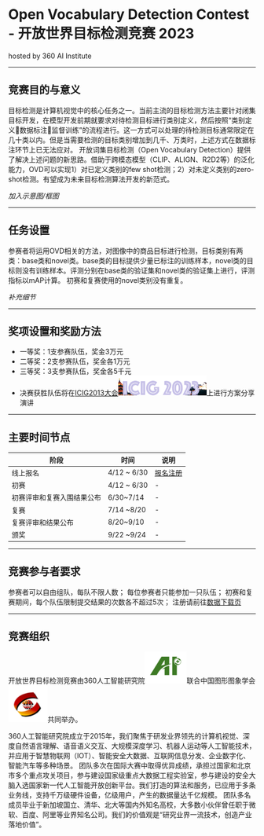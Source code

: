 
# Open Vocabulary Detection Contest - 开放世界目标检测竞赛 2023
hosted by 360 AI Institute

---
## 竞赛目的与意义

目标检测是计算机视觉中的核心任务之一。当前主流的目标检测方法主要针对闭集目标开发，在模型开发前期就要求对待检测目标进行类别定义，然后按照“类别定义数据标注监督训练”的流程进行。这一方式可以处理的待检测目标通常限定在几十类以内。但是当需要检测的目标类别增加到几千、万类时，上述方式在数据标注环节上已无法应对。
开放词集目标检测（Open Vocabulary Detection）提供了解决上述问题的新思路。借助于跨模态模型（CLIP、ALIGN、R2D2等）的泛化能力，OVD可以实现1）对已定义类别的few shot检测；2）对未定义类别的zero-shot检测。有望成为未来目标检测算法开发的新范式。

*加入示意图/框图*

---
## 任务设置

参赛者将运用OVD相关的方法，对图像中的商品目标进行检测，目标类别有两类：base类和novel类。base类的目标提供少量已标注的训练样本，novel类的目标则没有训练样本。评测分别在base类的验证集和novel类的验证集上进行，评测指标以mAP计算。
初赛和复赛使用的novel类别没有重复。

*补充细节*

---
## 奖项设置和奖励方法


* 一等奖：1支参赛队伍，奖金3万元
* 二等奖：2支参赛队伍，奖金各1万元
* 三等奖：3支参赛队伍，奖金各5千元     
* 决赛获胜队伍将在[ICIG2013大会](http://icig2023.csig.org.cn/)<img src="icig2013.png" alt= “360ai” width="180" height="40">上进行方案分享演讲


---
## 主要时间节点


|  阶段 |   时间 |   说明  |
|------|---------|-----------|
|  线上报名	| 4/12 ~ 6/30  |   [报名注册](data.md) |
|  初赛	| 4/12 ~ 6/30  |        -     |
|  初赛评审和复赛入围结果公布	| 6/30~7/14  |  -    |
|  复赛	| 7/14 ~8/20   |   -   |
|  复赛评审和结果公布	| 8/20~9/10  |   -    |
|  颁奖	| 9/22 ~9/24  |  -     |


---
## 竞赛参与者要求

参赛者可以自由组队，每队不限人数；
每位参赛者只能参加一只队伍；
初赛和复赛期间，每个队伍限制提交结果的次数各不超过5次；
注册请前往[数据下载页](data.md)


---
## 竞赛组织

开放世界目标检测竞赛由360人工智能研究院<img src="360AI.png" alt= “360ai” width="85" height="65">联合中国图形图象学会<img src="csig.png" alt= “csig” width="80" height="75">共同举办。    

360人工智能研究院成立于2015年，我们聚焦于研发业界领先的计算机视觉、深度自然语言理解、语音语义交互、大规模深度学习、机器人运动等人工智能技术，并应用于智慧物联网（IOT）、智能安全大数据、互联网信息分发、企业数字化、智能汽车等多种场景。
团队多次在国际大赛中取得优异成绩，承担过国家和北京市多个重点攻关项目，参与建设国家级重点大数据工程实验室，参与建设的安全大脑入选国家新一代人工智能开放创新平台。我们打造的算法和服务，已应用于多条业务线，支持千万级硬件设备，亿级用户，产生的数据量达千亿规模。
团队多名成员毕业于新加坡国立、清华、北大等国内外知名高校，大多数小伙伴曾任职于微软、百度、阿里等业界知名公司。我们的价值观是“研究业界一流技术，创造产业落地价值”。
